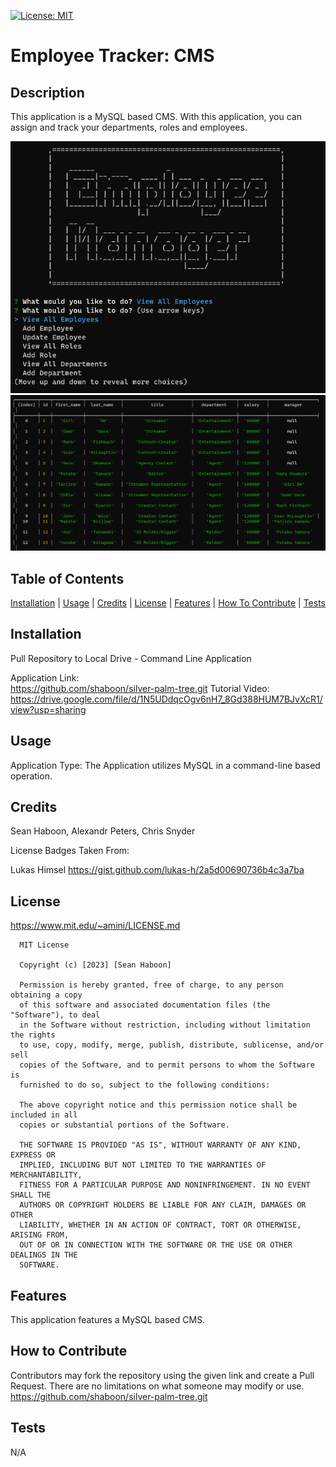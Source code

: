 [![License: MIT](https://img.shields.io/badge/License-MIT-yellow.svg)](https://opensource.org/licenses/MIT)

# Employee Tracker: CMS

## Description

This application is a MySQL based CMS. With this application, you can assign and track your departments, roles and employees.

![Image of CMS Running](/images/cmsrunning.png)\
![Image of CMS Data Table](/images/datatable.png)

## Table of Contents

[Installation](#Installation) |
[Usage](#Usage) |
[Credits](#Credits) |
[License](#License) |
[Features](#Features) |
[How To Contribute](#How-To-Contribute) |
[Tests](#Tests)

## Installation

Pull Repository to Local Drive - Command Line Application

Application Link:\
https://github.com/shaboon/silver-palm-tree.git
Tutorial Video:\
https://drive.google.com/file/d/1N5UDdqcOgv6nH7_8Gd388HUM7BJvXcR1/view?usp=sharing

## Usage

Application Type: The Application utilizes MySQL in a command-line based operation.

## Credits

Sean Haboon, Alexandr Peters, Chris Snyder

License Badges Taken From:

Lukas Himsel
https://gist.github.com/lukas-h/2a5d00690736b4c3a7ba

## License

https://www.mit.edu/~amini/LICENSE.md

      MIT License

      Copyright (c) [2023] [Sean Haboon]

      Permission is hereby granted, free of charge, to any person obtaining a copy
      of this software and associated documentation files (the "Software"), to deal
      in the Software without restriction, including without limitation the rights
      to use, copy, modify, merge, publish, distribute, sublicense, and/or sell
      copies of the Software, and to permit persons to whom the Software is
      furnished to do so, subject to the following conditions:

      The above copyright notice and this permission notice shall be included in all
      copies or substantial portions of the Software.

      THE SOFTWARE IS PROVIDED "AS IS", WITHOUT WARRANTY OF ANY KIND, EXPRESS OR
      IMPLIED, INCLUDING BUT NOT LIMITED TO THE WARRANTIES OF MERCHANTABILITY,
      FITNESS FOR A PARTICULAR PURPOSE AND NONINFRINGEMENT. IN NO EVENT SHALL THE
      AUTHORS OR COPYRIGHT HOLDERS BE LIABLE FOR ANY CLAIM, DAMAGES OR OTHER
      LIABILITY, WHETHER IN AN ACTION OF CONTRACT, TORT OR OTHERWISE, ARISING FROM,
      OUT OF OR IN CONNECTION WITH THE SOFTWARE OR THE USE OR OTHER DEALINGS IN THE
      SOFTWARE.

## Features

This application features a MySQL based CMS.

## How to Contribute

Contributors may fork the repository using the given link and create a Pull Request. There are no limitations on what someone may modify or use.
https://github.com/shaboon/silver-palm-tree.git

## Tests

N/A
